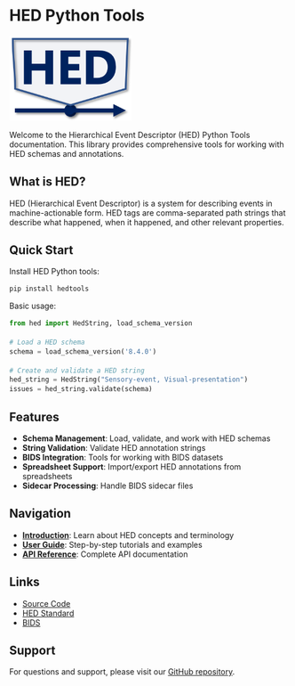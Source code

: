 # HED Python Tools

<img src="assets/images/croppedWideLogo.png" alt="HED Logo" style="width:220px;">


Welcome to the Hierarchical Event Descriptor (HED) Python Tools documentation. This library provides comprehensive tools for working with HED schemas and annotations.

## What is HED?

HED (Hierarchical Event Descriptor) is a system for describing events in machine-actionable form. HED tags are comma-separated path strings that describe what happened, when it happened, and other relevant properties.

## Quick Start

Install HED Python tools:

```bash
pip install hedtools
```

Basic usage:

```python
from hed import HedString, load_schema_version

# Load a HED schema
schema = load_schema_version('8.4.0')

# Create and validate a HED string
hed_string = HedString("Sensory-event, Visual-presentation")
issues = hed_string.validate(schema)
```

## Features

- **Schema Management**: Load, validate, and work with HED schemas
- **String Validation**: Validate HED annotation strings
- **BIDS Integration**: Tools for working with BIDS datasets
- **Spreadsheet Support**: Import/export HED annotations from spreadsheets
- **Sidecar Processing**: Handle BIDS sidecar files

## Navigation

- **[Introduction](introduction.md)**: Learn about HED concepts and terminology
- **[User Guide](user_guide.md)**: Step-by-step tutorials and examples
- **[API Reference](api/index.md)**: Complete API documentation

## Links

- [Source Code](https://github.com/hed-standard/hed-python)
- [HED Standard](https://www.hedtags.org/)
- [BIDS](https://bids.neuroimaging.io/)

## Support

For questions and support, please visit our [GitHub repository](https://github.com/hed-standard/hed-python/issues).
